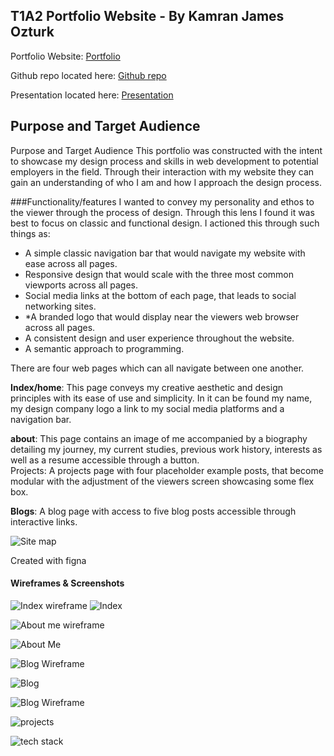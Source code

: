 ## T1A2 Portfolio Website - By Kamran James Ozturk

Portfolio Website: [Portfolio](https://kamranjamesportfolio.netlify.app)

Github repo located here: [Github repo](https://github.com/KamranJames/Portfolio.git)

Presentation located here: [Presentation](https://vimeo.com/manage/videos/743638342/0479fe3a66/customize)

## Purpose and Target Audience
Purpose and Target Audience
This portfolio was constructed with the intent to showcase my design process and skills in web development to potential employers in the field.
Through their interaction with my website they can gain an understanding of who I am and how I approach the design process. 

###Functionality/features
I wanted to convey my personality and ethos to the viewer through the process of design. Through this lens I found it was best to focus on classic and functional design. I actioned this through such things as: 
* A simple classic navigation bar that would navigate my website with ease across all pages.
* Responsive design that would scale with the three most common viewports across all pages.
* Social media links at the bottom of each page, that leads to social networking sites.
* *A branded logo that would display near the viewers web browser across all pages.
* A consistent design and user experience throughout the website.
* A semantic approach to programming.

There are four web pages which can all navigate between one another.

**Index/home**: This page conveys my creative aesthetic and design principles with its ease of use and simplicity. In it can be found my name, my design company logo a link to my social media platforms and a navigation bar.  

**about**: This page contains an image of me accompanied by a biography detailing my journey, my current studies, previous work history, interests as well as a resume accessible through a button.  
Projects: A projects page with four placeholder example posts, that become modular with the adjustment of the viewers screen showcasing some flex box.

**Blogs**: A blog page with access to five blog posts accessible through interactive links.


![Site map](docs/site-map.png)

Created with figna


#### **Wireframes & Screenshots**
![Index wireframe](docs/index-wireframes.png)
![Index](docs/home-page.png)

![About me wireframe](docs/about-me-wireframe.png)

![About Me](docs/about-me.png)

![Blog Wireframe](docs/blog-wireframe.png)

![Blog](docs/blog.png)

![Blog Wireframe](docs/projects-wireframe.png)

![projects](docs/projects.png)

![tech stack](docs/tech-stack.png)